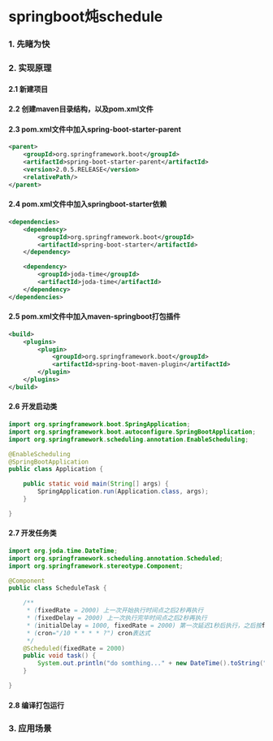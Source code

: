 # springboot炖schedule
### 1. 先睹为快
### 2. 实现原理
#### 2.1 新建项目
#### 2.2 创建maven目录结构，以及pom.xml文件
#### 2.3 pom.xml文件中加入spring-boot-starter-parent
```xml
<parent>
    <groupId>org.springframework.boot</groupId>
    <artifactId>spring-boot-starter-parent</artifactId>
    <version>2.0.5.RELEASE</version>
    <relativePath/>
</parent>
```
#### 2.4 pom.xml文件中加入springboot-starter依赖
```xml
<dependencies>
    <dependency>
        <groupId>org.springframework.boot</groupId>
        <artifactId>spring-boot-starter</artifactId>
    </dependency>

    <dependency>
        <groupId>joda-time</groupId>
        <artifactId>joda-time</artifactId>
    </dependency>
</dependencies>
```
#### 2.5 pom.xml文件中加入maven-springboot打包插件
```xml
<build>
    <plugins>
        <plugin>
            <groupId>org.springframework.boot</groupId>
            <artifactId>spring-boot-maven-plugin</artifactId>
        </plugin>
    </plugins>
</build>
```
#### 2.6 开发启动类
```java
import org.springframework.boot.SpringApplication;
import org.springframework.boot.autoconfigure.SpringBootApplication;
import org.springframework.scheduling.annotation.EnableScheduling;

@EnableScheduling
@SpringBootApplication
public class Application {

    public static void main(String[] args) {
        SpringApplication.run(Application.class, args);
    }

}
```
#### 2.7 开发任务类
```java
import org.joda.time.DateTime;
import org.springframework.scheduling.annotation.Scheduled;
import org.springframework.stereotype.Component;

@Component
public class ScheduleTask {

    /**
     * (fixedRate = 2000) 上一次开始执行时间点之后2秒再执行
     * (fixedDelay = 2000) 上一次执行完毕时间点之后2秒再执行
     * (initialDelay = 1000, fixedRate = 2000) 第一次延迟1秒后执行，之后按fixedRate的规则每2秒执行一次
     * (cron="/10 * * * * ?") cron表达式
     */
    @Scheduled(fixedRate = 2000)
    public void task() {
        System.out.println("do somthing..." + new DateTime().toString("HH:mm:ss"));
    }

}
```
#### 2.8 编译打包运行
### 3. 应用场景